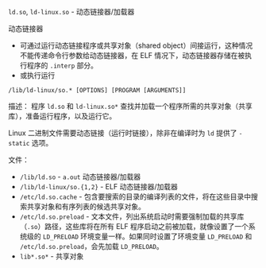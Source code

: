 `ld.so`, `ld-linux.so` - 动态链接器/加载器

动态链接器
- 可通过运行动态链接程序或共享对象（shared object）间接运行，这种情况不能传递命令行参数给动态链接器，在 ELF 情况下，动态链接器存储在被执行程序的 `.interp` 部分。
- 或执行运行 
```shell
/lib/ld-linux/so.* [OPTIONS] [PROGRAM [ARGUMENTS]]
```

描述：
程序 `ld.so` 和 `ld-linux.so*` 查找并加载一个程序所需的共享对象（共享库），准备运行程序，以及运行它。

Linux 二进制文件需要动态链接（运行时链接），除非在编译时为 `ld` 提供了 `-static` 选项。



文件：
- `/lib/ld.so` - `a.out` 动态链接器/加载器
- `/lib/ld-linux/so.{1,2}` - ELF 动态链接器/加载器
- `/etc/ld.so.cache` - 包含要搜索的目录的编译列表的文件，将在这些目录中搜索共享对象和有序列表的候选共享对象。
- `/etc/ld.so.preload` - 文本文件，列出系统启动时需要强制加载的共享库（`.so`）路径，这些库将在所有 ELF 程序启动之前被加载，就像设置了一个系统级的 `LD_PRELOAD` 环境变量一样。如果同时设置了环境变量 `LD_PRELOAD` 和 `/etc/ld.so.preload`，会先加载 `LD_PRELOAD`。
- `lib*.so*` - 共享对象